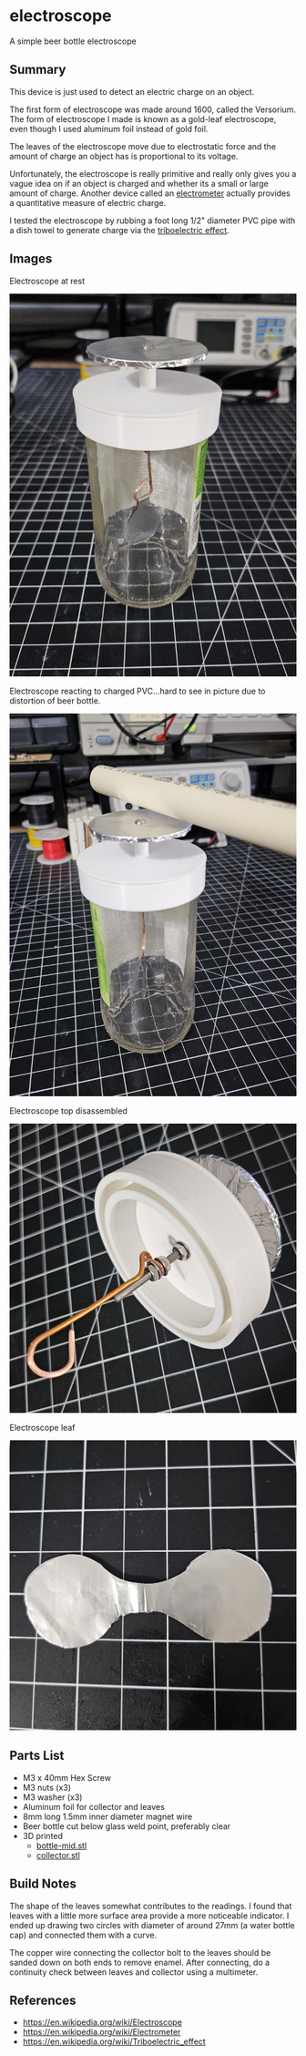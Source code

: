 # electroscope

A simple beer bottle electroscope

## Summary

This device is just used to detect an electric charge on an object.

The first form of electroscope was made around 1600, called the Versorium.
The form of electroscope I made is known as a gold-leaf electroscope, even though I used aluminum foil instead of gold foil.

The leaves of the electroscope move due to electrostatic force and the amount of charge an object has
is proportional to its voltage.

Unfortunately, the electroscope is really primitive and really only gives you a vague idea on if an object is charged
and whether its a small or large amount of charge.
Another device called an [electrometer](https://en.wikipedia.org/wiki/Electrometer) actually provides a quantitative measure of electric charge.

I tested the electroscope by rubbing a foot long 1/2" diameter PVC pipe with a dish towel to generate charge via the [triboelectric effect](https://en.wikipedia.org/wiki/Triboelectric_effect).

## Images

Electroscope at rest

![electroscope-rest.jpg](electroscope-rest.jpg)

Electroscope reacting to charged PVC...hard to see in picture due to distortion of beer bottle.

![electroscope-react.jpg](electroscope-react.jpg)

Electroscope top disassembled

![electroscope-top.jpg](electroscope-top.jpg)

Electroscope leaf

![electroscope-leaf.jpg](electroscope-leaf.jpg)

## Parts List

- M3 x 40mm Hex Screw
- M3 nuts (x3)
- M3 washer (x3)
- Aluminum foil for collector and leaves
- 8mm long 1.5mm inner diameter magnet wire
- Beer bottle cut below glass weld point, preferably clear
- 3D printed
  - [bottle-mid.stl](bottle-mid.stl)
  - [collector.stl](collector.stl)

## Build Notes

The shape of the leaves somewhat contributes to the readings. 
I found that leaves with a little more surface area provide a more noticeable indicator.
I ended up drawing two circles with diameter of around 27mm (a water bottle cap) and connected them with a curve.

The copper wire connecting the collector bolt to the leaves should be sanded down on both ends to remove enamel.
After connecting, do a continuity check between leaves and collector using a multimeter.


## References

- https://en.wikipedia.org/wiki/Electroscope
- https://en.wikipedia.org/wiki/Electrometer
- https://en.wikipedia.org/wiki/Triboelectric_effect
